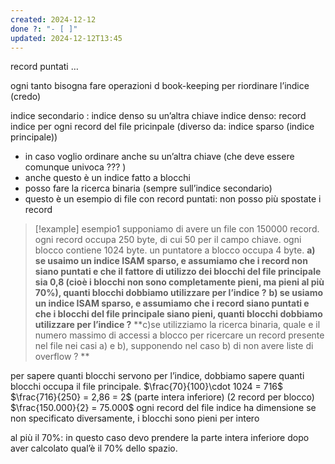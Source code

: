 ```yaml
---
created: 2024-12-12
done ?: "- [ ]"
updated: 2024-12-12T13:45
---
```

record puntati …

ogni tanto bisogna fare operazioni d book-keeping per riordinare l’indice (credo)

indice secondario : indice denso su un’altra chiave
indice denso: record indice per ogni record del file pricinpale (diverso da: indice sparso (indice principale))
- in caso voglio ordinare anche su un’altra chiave (che deve essere comunque univoca ??? )
- anche questo è un indice fatto a blocchi
- posso fare la ricerca binaria (sempre sull’indice secondario)
- questo è un esempio di file con record puntati: non posso più spostate i record
>[!example] esempio1
supponiamo di avere un file con 150000 record. ogni record occupa 250 byte, di cui 50 per il campo chiave. ogni blocco contiene 1024 byte. un puntatore a blocco occupa 4 byte.
**a) se usaimo un indice ISAM sparso, e assumiamo che i record non siano puntati e che il fattore di utilizzo dei blocchi del file principale sia 0,8 (cioè i blocchi non sono completamente pieni, ma pieni al più 70%), quanti blocchi dobbiamo utilizzare per l’indice ?**
**b) se usiamo un indice ISAM sparso, e assumiamo che i record siano puntati e che i blocchi del file principale siano pieni, quanti blocchi dobbiamo utilizzare per l’indice ?**
**c)se utilizziamo la ricerca binaria, quale e il numero massimo di accessi a blocco per ricercare un record presente nel file nei casi a) e b), supponendo nel caso b) di non avere liste di overflow ? **

per sapere quanti blocchi servono per l’indice, dobbiamo sapere quanti blocchi occupa il file principale. 
$\frac{70}{100}\cdot 1024 = 716$
$\frac{716}{250} = 2,86 = 2$ (parte intera inferiore) (2 record per blocco)
$\frac{150.000}{2} = 75.000$
ogni record del file indice ha dimensione 
se non specificato diversamente, i blocchi sono pieni per intero

al più il 70%: in questo caso devo prendere la parte intera inferiore dopo aver calcolato qual’è il 70% dello spazio.
